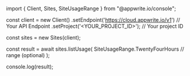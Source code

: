 import { Client, Sites, SiteUsageRange } from "@appwrite.io/console";

const client = new Client()
    .setEndpoint('https://cloud.appwrite.io/v1') // Your API Endpoint
    .setProject('<YOUR_PROJECT_ID>'); // Your project ID

const sites = new Sites(client);

const result = await sites.listUsage(
    SiteUsageRange.TwentyFourHours // range (optional)
);

console.log(result);
